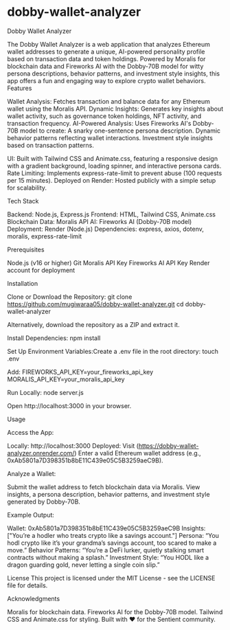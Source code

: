 # dobby-wallet-analyzer
Dobby Wallet Analyzer
  
The Dobby Wallet Analyzer is a web application that analyzes Ethereum wallet addresses to generate a unique, AI-powered personality profile based on transaction data and token holdings. Powered by Moralis for blockchain data and Fireworks AI with the Dobby-70B model for witty persona descriptions, behavior patterns, and investment style insights, this app offers a fun and engaging way to explore crypto wallet behaviors.
Features

Wallet Analysis: Fetches transaction and balance data for any Ethereum wallet using the Moralis API.
Dynamic Insights: Generates key insights about wallet activity, such as governance token holdings, NFT activity, and transaction frequency.
AI-Powered Analysis: Uses Fireworks AI's Dobby-70B model to create:
A snarky one-sentence persona description.
Dynamic behavior patterns reflecting wallet interactions.
Investment style insights based on transaction patterns.


UI: Built with Tailwind CSS and Animate.css, featuring a responsive design with a gradient background, loading spinner, and interactive persona cards.
Rate Limiting: Implements express-rate-limit to prevent abuse (100 requests per 15 minutes).
Deployed on Render: Hosted publicly with a simple setup for scalability.

Tech Stack

Backend: Node.js, Express.js
Frontend: HTML, Tailwind CSS, Animate.css
Blockchain Data: Moralis API
AI: Fireworks AI (Dobby-70B model)
Deployment: Render (Node.js)
Dependencies: express, axios, dotenv, moralis, express-rate-limit

Prerequisites

Node.js (v16 or higher)
Git
Moralis API Key
Fireworks AI API Key
Render account for deployment

Installation

Clone or Download the Repository:
git clone https://github.com/mugiwaraa05/dobby-wallet-analyzer.git
cd dobby-wallet-analyzer

Alternatively, download the repository as a ZIP and extract it.

Install Dependencies:
npm install


Set Up Environment Variables:Create a .env file in the root directory:
touch .env

Add:
FIREWORKS_API_KEY=your_fireworks_api_key
MORALIS_API_KEY=your_moralis_api_key


Run Locally:
node server.js

Open http://localhost:3000 in your browser.


Usage

Access the App:

Locally: http://localhost:3000
Deployed: Visit (https://dobby-wallet-analyzer.onrender.com/)
Enter a valid Ethereum wallet address (e.g., 0xAb5801a7D398351b8bE11C439e05C5B3259aeC9B).


Analyze a Wallet:

Submit the wallet address to fetch blockchain data via Moralis.
View insights, a persona description, behavior patterns, and investment style generated by Dobby-70B.


Example Output:

Wallet: 0xAb5801a7D398351b8bE11C439e05C5B3259aeC9B
Insights: ["You’re a hodler who treats crypto like a savings account."]
Persona: “You hodl crypto like it’s your grandma’s savings account, too scared to make a move.”
Behavior Patterns: “You’re a DeFi lurker, quietly stalking smart contracts without making a splash.”
Investment Style: “You HODL like a dragon guarding gold, never letting a single coin slip.”


License
This project is licensed under the MIT License - see the LICENSE file for details.

Acknowledgments

Moralis for blockchain data.
Fireworks AI for the Dobby-70B model.
Tailwind CSS and Animate.css for styling.
Built with ❤️ for the Sentient community.
